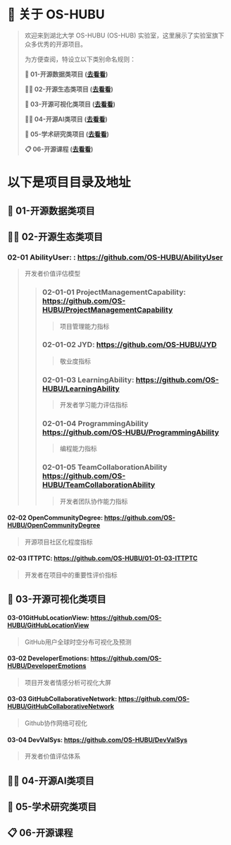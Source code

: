 # **🚩 关于 OS-HUBU**

> 欢迎来到湖北大学 OS-HUBU (OS-HUB) 实验室，这里展示了实验室旗下众多优秀的开源项目。
>
> 为方便查阅，特设立以下类别命名规则：
>
> **👋 01-开源数据类项目 ([**去看看**](#01))**
>
> **🙋‍♀️ 02-开源生态类项目 ([**去看看**](#02))**
>
> **🌈 03-开源可视化类项目 ([**去看看**](#03))**
>
> **👩‍💻 04-开源AI类项目 ([**去看看**](#04))**
>
> **👋 05-学术研究类项目 ([**去看看**](#05))**
>
> **:clipboard: 06-开源课程 ([**去看看**](#06))**



# 以下是项目目录及地址

## 👋 <span id="01">01-开源数据类项目</span>


## 🙋‍♀️ <span id="02">02-开源生态类项目</span>


### 02-01 **AbilityUser**: : https://github.com/OS-HUBU/AbilityUser

> 开发者价值评估模型 
>
>>### 02-01-01 **ProjectManagementCapability**: https://github.com/OS-HUBU/ProjectManagementCapability
>>> 项目管理能力指标
>>### 02-01-02  **JYD**: https://github.com/OS-HUBU/JYD
>>> 敬业度指标
>>### 02-01-03 LearningAbility: https://github.com/OS-HUBU/LearningAbility
>>>开发者学习能力评估指标
>>### 02-01-04 ProgrammingAbility https://github.com/OS-HUBU/ProgrammingAbility
>>>编程能力指标
>>### 02-01-05 TeamCollaborationAbility https://github.com/OS-HUBU/TeamCollaborationAbility
>>>开发者团队协作能力指标

#### 02-02 OpenCommunityDegree: https://github.com/OS-HUBU/OpenCommunityDegree

> 开源项目社区化程度指标


#### 02-03 **ITTPTC**: https://github.com/OS-HUBU/01-01-03-ITTPTC

> 开发者在项目中的重要性评价指标


## 🌈 <span id="03">03-开源可视化类项目</span>

#### 03-01**GitHubLocationView**: https://github.com/OS-HUBU/GitHubLocationView
> GitHub用户全球时空分布可视化及预测

#### 03-02 **DeveloperEmotions**: https://github.com/OS-HUBU/DeveloperEmotions
> 项目开发者情感分析可视化大屏

#### 03-03 **GitHubCollaborativeNetwork**: https://github.com/OS-HUBU/GitHubCollaborativeNetwork
> Github协作网络可视化

#### 03-04 **DevValSys**: https://github.com/OS-HUBU/DevValSys
> 开发者价值评估体系

## 👩‍💻 <span id="04">04-开源AI类项目</span>

## 👋 <span id="05">05-学术研究类项目</span>

## :clipboard: <span id="06">06-开源课程</span>


